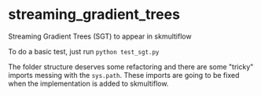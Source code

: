 # streaming_gradient_trees
Streaming Gradient Trees (SGT) to appear in skmultiflow

To do a basic test, just run `python test_sgt.py`

The folder structure deserves some refactoring and there are some "tricky" imports messing with the `sys.path`. These imports are going to be fixed when the implementation is added to skmultiflow.
